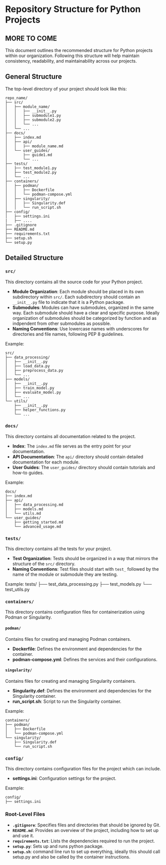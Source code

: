 

# Repository Structure for Python Projects
## MORE TO COME

This document outlines the recommended structure for Python projects within our organization. Following this structure will help maintain consistency, readability, and maintainability across our projects.

## General Structure
The top-level directory of your project should look like this:
```
repo_name/
├── src/
│   ├── module_name/
│   │   ├── __init__.py
│   │   ├── submodule1.py
│   │   ├── submodule2.py
│   │   └── ...
│   └── ...
├── docs/
│   ├── index.md
│   ├── api/
│   │   ├── module_name.md
│   └── user_guides/
│       ├── guide1.md
│       └── ...
├── tests/
│   ├── test_module1.py
│   ├── test_module2.py
│   └── ...
├── containers/
│   ├── podman/
│   │   ├── Dockerfile
│   │   └── podman-compose.yml
│   ├── singularity/
│   │   ├── Singularity.def
│   │   └── run_script.sh
├── config/
│   ├── settings.ini
|   ├── ....    
├── .gitignore
├── README.md
├── requirements.txt
├── setup.sh
└── setup.py
```
## Detailed Structure

### `src/`
This directory contains all the source code for your Python project.

- **Module Organization**: Each module should be placed in its own subdirectory within `src/`. Each subdirectory should contain an `__init__.py` file to indicate that it is a Python package.
- **Submodules**: Modules can have submodules, organized in the same way. Each submodule should have a clear and specific purpose. Ideally organization of submodules should be categorized by function and as indpendent from other submodules as possible.
- **Naming Conventions**: Use lowercase names with underscores for directories and file names, following PEP 8 guidelines.

Example:
```
src/
├── data_processing/
│   ├── __init__.py
│   ├── load_data.py
│   ├── preprocess_data.py
│   └── ...
├── models/
│   ├── __init__.py
│   ├── train_model.py
│   ├── evaluate_model.py
│   └── ...
└── utils/
    ├── __init__.py
    ├── helper_functions.py
    └── ...
```
### `docs/`
This directory contains all documentation related to the project.

- **Index**: The `index.md` file serves as the entry point for your documentation.
- **API Documentation**: The `api/` directory should contain detailed documentation for each module.
- **User Guides**: The `user_guides/` directory should contain tutorials and how-to guides.

Example:
```
docs/
├── index.md
├── api/
│   ├── data_processing.md
│   ├── models.md
│   └── utils.md
└── user_guides/
    ├── getting_started.md
    └── advanced_usage.md
```
### `tests/`
This directory contains all the tests for your project.

- **Test Organization**: Tests should be organized in a way that mirrors the structure of the `src/` directory.
- **Naming Conventions**: Test files should start with `test_` followed by the name of the module or submodule they are testing.

Example:
tests/
├── test_data_processing.py
├── test_models.py
└── test_utils.py

### `containers/`
This directory contains configuration files for containerization using Podman or Singularity.

#### `podman/`
Contains files for creating and managing Podman containers.

- **Dockerfile**: Defines the environment and dependencies for the container.
- **podman-compose.yml**: Defines the services and their configurations.

#### `singularity/`
Contains files for creating and managing Singularity containers.

- **Singularity.def**: Defines the environment and dependencies for the Singularity container.
- **run_script.sh**: Script to run the Singularity container.

Example:
```
containers/
├── podman/
│   ├── Dockerfile
│   └── podman-compose.yml
└── singularity/
    ├── Singularity.def
    └── run_script.sh
```
### `config/`
This directory contains configuration files for the project which can include. 

- **settings.ini**: Configuration settings for the project.

Example:
```
config/
├── settings.ini
```
### Root-Level Files

- **`.gitignore`**: Specifies files and directories that should be ignored by Git.
- **`README.md`**: Provides an overview of the project, including how to set up and use it.
- **`requirements.txt`**: Lists the dependencies required to run the project.
- **`setup.py`**: Sets up and runs python package.
- **`setup.sh`**: command line run to set up everything, ideally this should call setup.py and also be called by the container instructions.

